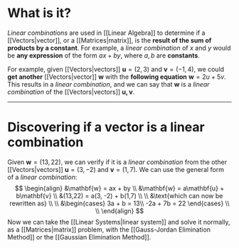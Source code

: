 # What is it?

*Linear combinations* are used in [[Linear Algebra]] to determine if a [[Vectors|vector]], or a [[Matrices|matrix]], is the **result of the sum of products by a constant**. 
For example, a *linear combination* of $x$ and $y$ would be **any expression** of the form $ax + by$, where $a,b$ are **constants**.

For example, given [[Vectors|vectors]] $\mathbf{u} = (2, 3)$ and $\mathbf{v} = (-1,4)$, we could **get another** [[Vectors|vector]] $\mathbf{w}$ with the **following equation** $\mathbf{w} = 2u + 5v$. This results in a *linear combination*, and we can say that $\mathbf{w}$ is a *linear combination* of the [[Vectors|vectors]] $\mathbf{u,v}$.
___
# Discovering if a vector is a linear combination

Given $\mathbf{w} = (13,22)$, we can verify if it is a *linear combination* from the other [[Vectors|vectors]] $\mathbf{u} = (3, -2)$ and $\mathbf{v} = (1,7)$.
We can use the general form of a *linear combination*:
$$
\begin{align}
&\mathbf{w} = ax + by \\
&\mathbf{w} = a\mathbf{u} + b\mathbf{v} \\
&(13,22) = a(3, -2) + b(1,7) \\ \\
&\text{which can now be rewritten as} \\ \\
&\begin{cases}
3a + b = 13\\
-2a + 7b = 22
\end{cases} \\ \\
\end{align}
$$
Now we can take the [[Linear Systems|linear system]] and solve it normally, as a [[Matrices|matrix]] problem, with the [[Gauss-Jordan Elimination Method]] or the [[Gaussian Elimination Method]].
